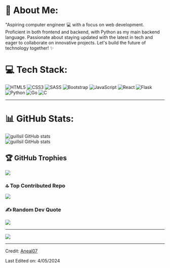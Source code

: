 # 💫 About Me:
"Aspiring computer engineer 💻 with a focus on web development. Proficient in both frontend and backend, with Python as my main backend language. Passionate about staying updated with the latest in tech and eager to collaborate on innovative projects. Let's build the future of technology together! ✨


# 💻 Tech Stack:
![HTML5](https://img.shields.io/badge/html5-%23E34F26.svg?style=for-the-badge&logo=html5&logoColor=white) ![CSS3](https://img.shields.io/badge/css3-%231572B6.svg?style=for-the-badge&logo=css3&logoColor=white)  ![SASS](https://img.shields.io/badge/SASS-hotpink.svg?style=for-the-badge&logo=SASS&logoColor=white)  ![Bootstrap](https://img.shields.io/badge/bootstrap-%23563D7C.svg?style=for-the-badge&logo=bootstrap&logoColor=white) ![JavaScript](https://img.shields.io/badge/javascript-%23323330.svg?style=for-the-badge&logo=javascript&logoColor=%23F7DF1E) ![React](https://img.shields.io/badge/react-%2320232a.svg?style=for-the-badge&logo=react&logoColor=%2361DAFB) ![Flask](https://img.shields.io/badge/Flask-%23000.svg?style=for-the-badge&logo=flask&logoColor=white)
  ![Python](https://img.shields.io/badge/Python-%233776AB.svg?style=for-the-badge&logo=python&logoColor=white) ![Go](https://img.shields.io/badge/Go-%2300ADD8.svg?style=for-the-badge&logo=go&logoColor=white) ![C](https://img.shields.io/badge/C-%2300599C.svg?style=for-the-badge&logo=c&logoColor=white)

****


# 📊 GitHub Stats:
![guillsil GitHub stats](https://github-readme-stats.vercel.app/api?username=guillsil&show_icons=true&theme=transparent)  
![guillsil GitHub stats](https://github-readme-stats.vercel.app/api/top-langs/?username=guillsil&theme=dark&hide_border=false&include_all_commits=false&count_private=false&layout=compact)


## 🏆 GitHub Trophies
![](https://github-profile-trophy.vercel.app/?username=Aneal07&theme=onedark&no-frame=true&no-bg=false&margin-w=4)

### 🔝 Top Contributed Repo
![](https://github-contributor-stats.vercel.app/api?username=Aneal07&limit=5&theme=tokyonight&combine_all_yearly_contributions=true)

### ✍️ Random Dev Quote
![](https://quotes-github-readme.vercel.app/api?type=horizontal&theme=radical)

---
[![](https://visitcount.itsvg.in/api?id=Aneal07&icon=2&color=4)](https://visitcount.itsvg.in)

------

Credit: [Aneal07](https://github.com/Aneal07)

Last Edited on: 4/05/2024
